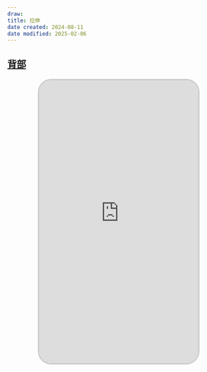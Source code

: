 ```yaml
---
draw:
title: 拉伸
date created: 2024-08-11
date modified: 2025-02-06
---
```


## [背部](背部.md)

<iframe src="https://imagehosting4picgo.oss-cn-beijing.aliyuncs.com/imagehosting/fix-dir%2Fliuyishou%2Ftmp%2F2024%2F08%2F12%2F00-01-20-7c623d03a147aab8e670df1b8d4450d4-douyin.wtf_douyin_7081622043573128485-00bd12.mp4" allowfullscreen="true" style="border-radius: 30px; overflow: hidden; border: 3px solid #ccc; width: 360px; height: 640px; display: block; margin: 20px auto; aspect-ratio: 9 / 16;" frameborder="0"></iframe>
